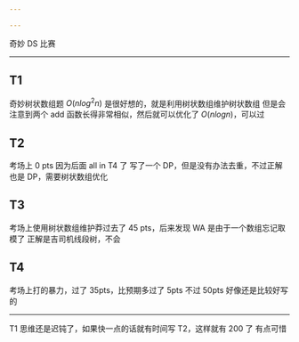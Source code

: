 ```yaml
---

---
```

奇妙 DS 比赛

---
## T1
奇妙树状数组题
$O (n log^2 n)$ 是很好想的，就是利用树状数组维护树状数组
但是会注意到两个 add 函数长得非常相似，然后就可以优化了
$O(nlogn)$，可以过
## T2 
考场上 0 pts 因为后面 all in T4 了
写了一个 DP，但是没有办法去重，不过正解也是 DP，需要树状数组优化
## T3
考场上使用树状数组维护莽过去了 45 pts，后来发现 WA 是由于一个数组忘记取模了
正解是吉司机线段树，不会
## T4
考场上打的暴力，过了 35pts，比预期多过了 5pts
不过 50pts 好像还是比较好写的

---
T1 思维还是迟钝了，如果快一点的话就有时间写 T2，这样就有 200 了
有点可惜